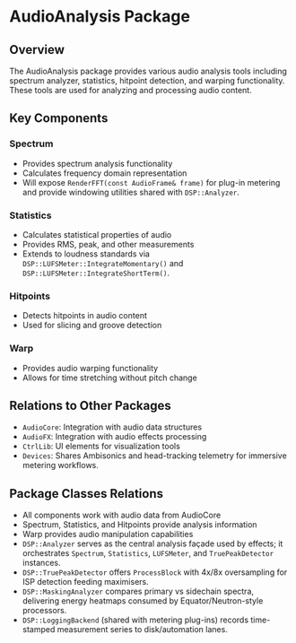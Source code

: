 # AudioAnalysis Package

## Overview
The AudioAnalysis package provides various audio analysis tools including spectrum analyzer, statistics, hitpoint detection, and warping functionality. These tools are used for analyzing and processing audio content.

## Key Components

### Spectrum
- Provides spectrum analysis functionality
- Calculates frequency domain representation
- Will expose `RenderFFT(const AudioFrame& frame)` for plug-in metering and provide windowing utilities shared with `DSP::Analyzer`.

### Statistics
- Calculates statistical properties of audio
- Provides RMS, peak, and other measurements
- Extends to loudness standards via `DSP::LUFSMeter::IntegrateMomentary()` and `DSP::LUFSMeter::IntegrateShortTerm()`.

### Hitpoints
- Detects hitpoints in audio content
- Used for slicing and groove detection

### Warp
- Provides audio warping functionality
- Allows for time stretching without pitch change

## Relations to Other Packages
- `AudioCore`: Integration with audio data structures
- `AudioFX`: Integration with audio effects processing
- `CtrlLib`: UI elements for visualization tools
- `Devices`: Shares Ambisonics and head-tracking telemetry for immersive metering workflows.

## Package Classes Relations
- All components work with audio data from AudioCore
- Spectrum, Statistics, and Hitpoints provide analysis information
- Warp provides audio manipulation capabilities
- `DSP::Analyzer` serves as the central analysis façade used by effects; it orchestrates `Spectrum`, `Statistics`, `LUFSMeter`, and `TruePeakDetector` instances.
- `DSP::TruePeakDetector` offers `ProcessBlock` with 4x/8x oversampling for ISP detection feeding maximisers.
- `DSP::MaskingAnalyzer` compares primary vs sidechain spectra, delivering energy heatmaps consumed by Equator/Neutron-style processors.
- `DSP::LoggingBackend` (shared with metering plug-ins) records time-stamped measurement series to disk/automation lanes.
